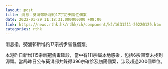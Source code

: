 ```yaml
---
layout: post
title: 消息：葵涌邨新增約17宗初步陽性個案
date: 2022-01-29 11:18:31.000000000 +08:00
link: https://news.rthk.hk/rthk/ch/component/k2/1631211-20220129.htm
categories: rthk
---
```


消息指，葵涌邨新增約17宗初步陽性個案。

本港昨日新增115宗新冠病毒確診，當中有111宗屬本地感染，包括6宗個案未找到源頭。當局昨日公布葵涌邨共錄得396宗確診及初陽個案，涉及超過200個單位。
